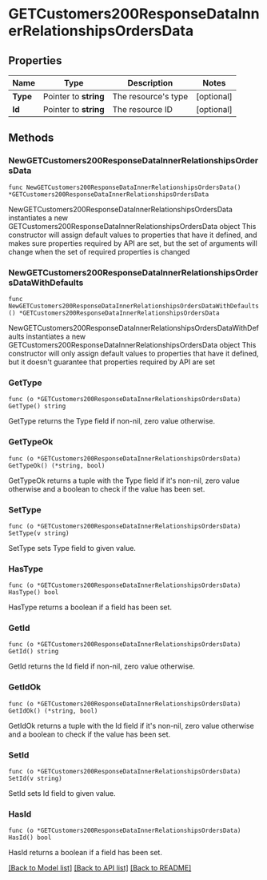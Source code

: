 # GETCustomers200ResponseDataInnerRelationshipsOrdersData

## Properties

Name | Type | Description | Notes
------------ | ------------- | ------------- | -------------
**Type** | Pointer to **string** | The resource&#39;s type | [optional] 
**Id** | Pointer to **string** | The resource ID | [optional] 

## Methods

### NewGETCustomers200ResponseDataInnerRelationshipsOrdersData

`func NewGETCustomers200ResponseDataInnerRelationshipsOrdersData() *GETCustomers200ResponseDataInnerRelationshipsOrdersData`

NewGETCustomers200ResponseDataInnerRelationshipsOrdersData instantiates a new GETCustomers200ResponseDataInnerRelationshipsOrdersData object
This constructor will assign default values to properties that have it defined,
and makes sure properties required by API are set, but the set of arguments
will change when the set of required properties is changed

### NewGETCustomers200ResponseDataInnerRelationshipsOrdersDataWithDefaults

`func NewGETCustomers200ResponseDataInnerRelationshipsOrdersDataWithDefaults() *GETCustomers200ResponseDataInnerRelationshipsOrdersData`

NewGETCustomers200ResponseDataInnerRelationshipsOrdersDataWithDefaults instantiates a new GETCustomers200ResponseDataInnerRelationshipsOrdersData object
This constructor will only assign default values to properties that have it defined,
but it doesn't guarantee that properties required by API are set

### GetType

`func (o *GETCustomers200ResponseDataInnerRelationshipsOrdersData) GetType() string`

GetType returns the Type field if non-nil, zero value otherwise.

### GetTypeOk

`func (o *GETCustomers200ResponseDataInnerRelationshipsOrdersData) GetTypeOk() (*string, bool)`

GetTypeOk returns a tuple with the Type field if it's non-nil, zero value otherwise
and a boolean to check if the value has been set.

### SetType

`func (o *GETCustomers200ResponseDataInnerRelationshipsOrdersData) SetType(v string)`

SetType sets Type field to given value.

### HasType

`func (o *GETCustomers200ResponseDataInnerRelationshipsOrdersData) HasType() bool`

HasType returns a boolean if a field has been set.

### GetId

`func (o *GETCustomers200ResponseDataInnerRelationshipsOrdersData) GetId() string`

GetId returns the Id field if non-nil, zero value otherwise.

### GetIdOk

`func (o *GETCustomers200ResponseDataInnerRelationshipsOrdersData) GetIdOk() (*string, bool)`

GetIdOk returns a tuple with the Id field if it's non-nil, zero value otherwise
and a boolean to check if the value has been set.

### SetId

`func (o *GETCustomers200ResponseDataInnerRelationshipsOrdersData) SetId(v string)`

SetId sets Id field to given value.

### HasId

`func (o *GETCustomers200ResponseDataInnerRelationshipsOrdersData) HasId() bool`

HasId returns a boolean if a field has been set.


[[Back to Model list]](../README.md#documentation-for-models) [[Back to API list]](../README.md#documentation-for-api-endpoints) [[Back to README]](../README.md)


